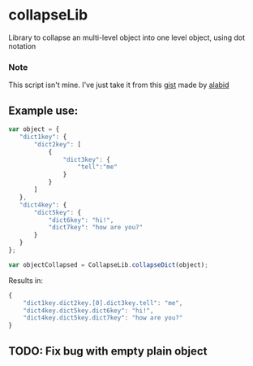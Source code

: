 # collapseLib
Library to collapse an multi-level object into one level object, using dot notation

### Note
This script isn't mine. I've just take it from this [gist](https://gist.github.com/alabid/3154631) made by [alabid](https://github.com/alabid)

## Example use: 
 ```js
var object = {
	"dict1key": {
		"dict2key": [
			{
				"dict3key": {
					"tell":"me"
				}
			}
		]
	},
	"dict4key": {
		"dict5key": {
			"dict6key": "hi!",
			"dict7key": "how are you?"
		}
	}
};

var objectCollapsed = CollapseLib.collapseDict(object);
```

Results in:

```js
{
	"dict1key.dict2key.[0].dict3key.tell": "me",
	"dict4key.dict5key.dict6key": "hi!",
	"dict4key.dict5key.dict7key": "how are you?"
}
```

## TODO: Fix bug with empty plain object


